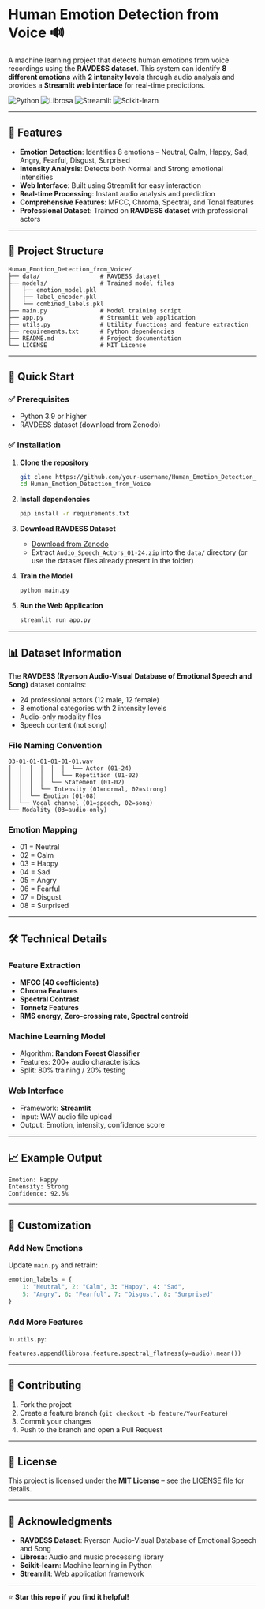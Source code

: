 
# Human Emotion Detection from Voice 🔊

A machine learning project that detects human emotions from voice recordings using the **RAVDESS dataset**. This system can identify **8 different emotions** with **2 intensity levels** through audio analysis and provides a **Streamlit web interface** for real-time predictions.

![Python](https://img.shields.io/badge/Python-3.9+-blue.svg)
![Librosa](https://img.shields.io/badge/Librosa-Audio_Processing-green.svg)
![Streamlit](https://img.shields.io/badge/Streamlit-Web_UI-red.svg)
![Scikit-learn](https://img.shields.io/badge/Scikit--learn-ML_Model-orange.svg)

---

## 🎯 Features

- **Emotion Detection**: Identifies 8 emotions – Neutral, Calm, Happy, Sad, Angry, Fearful, Disgust, Surprised  
- **Intensity Analysis**: Detects both Normal and Strong emotional intensities  
- **Web Interface**: Built using Streamlit for easy interaction  
- **Real-time Processing**: Instant audio analysis and prediction  
- **Comprehensive Features**: MFCC, Chroma, Spectral, and Tonal features  
- **Professional Dataset**: Trained on **RAVDESS dataset** with professional actors  

---

## 📁 Project Structure

```
Human_Emotion_Detection_from_Voice/
├── data/                 # RAVDESS dataset
├── models/               # Trained model files
│   ├── emotion_model.pkl
│   ├── label_encoder.pkl
│   └── combined_labels.pkl
├── main.py               # Model training script
├── app.py                # Streamlit web application
├── utils.py              # Utility functions and feature extraction
├── requirements.txt      # Python dependencies
├── README.md             # Project documentation
└── LICENSE               # MIT License
```

---

## 🚀 Quick Start

### ✅ Prerequisites
- Python 3.9 or higher
- RAVDESS dataset (download from Zenodo)

### ✅ Installation
1. **Clone the repository**
   ```bash
   git clone https://github.com/your-username/Human_Emotion_Detection_from_Voice.git
   cd Human_Emotion_Detection_from_Voice
   ```

2. **Install dependencies**
   ```bash
   pip install -r requirements.txt
   ```

3. **Download RAVDESS Dataset**
   - [Download from Zenodo](https://zenodo.org/record/1188976)
   - Extract `Audio_Speech_Actors_01-24.zip` into the `data/` directory (or use the dataset files already present in the folder)

4. **Train the Model**
   ```bash
   python main.py
   ```

5. **Run the Web Application**
   ```bash
   streamlit run app.py
   ```

---

## 📊 Dataset Information

The **RAVDESS (Ryerson Audio-Visual Database of Emotional Speech and Song)** dataset contains:
- 24 professional actors (12 male, 12 female)
- 8 emotional categories with 2 intensity levels
- Audio-only modality files
- Speech content (not song)

### **File Naming Convention**
```
03-01-01-01-01-01-01.wav
│  │  │  │  │  │  └── Actor (01-24)
│  │  │  │  │  └── Repetition (01-02)
│  │  │  │  └── Statement (01-02)
│  │  │  └── Intensity (01=normal, 02=strong)
│  │  └── Emotion (01-08)
│  └── Vocal channel (01=speech, 02=song)
└── Modality (03=audio-only)
```

### **Emotion Mapping**
- 01 = Neutral  
- 02 = Calm  
- 03 = Happy  
- 04 = Sad  
- 05 = Angry  
- 06 = Fearful  
- 07 = Disgust  
- 08 = Surprised  

---

## 🛠️ Technical Details

### **Feature Extraction**
- **MFCC (40 coefficients)**  
- **Chroma Features**  
- **Spectral Contrast**  
- **Tonnetz Features**  
- **RMS energy, Zero-crossing rate, Spectral centroid**  

### **Machine Learning Model**
- Algorithm: **Random Forest Classifier**
- Features: 200+ audio characteristics
- Split: 80% training / 20% testing

### **Web Interface**
- Framework: **Streamlit**
- Input: WAV audio file upload
- Output: Emotion, intensity, confidence score

---

## 📈 Example Output
```
Emotion: Happy
Intensity: Strong
Confidence: 92.5%
```

---

## 🔧 Customization

### Add New Emotions
Update `main.py` and retrain:
```python
emotion_labels = {
    1: "Neutral", 2: "Calm", 3: "Happy", 4: "Sad",
    5: "Angry", 6: "Fearful", 7: "Disgust", 8: "Surprised"
}
```

### Add More Features
In `utils.py`:
```python
features.append(librosa.feature.spectral_flatness(y=audio).mean())
```

---

## 🤝 Contributing
1. Fork the project  
2. Create a feature branch (`git checkout -b feature/YourFeature`)  
3. Commit your changes  
4. Push to the branch and open a Pull Request  

---

## 📝 License
This project is licensed under the **MIT License** – see the [LICENSE](LICENSE) file for details.

---

## 🙏 Acknowledgments
- **RAVDESS Dataset**: Ryerson Audio-Visual Database of Emotional Speech and Song  
- **Librosa**: Audio and music processing library  
- **Scikit-learn**: Machine learning in Python  
- **Streamlit**: Web application framework  

---

⭐ **Star this repo if you find it helpful!**  
